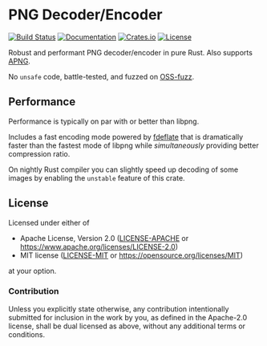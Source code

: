 # PNG Decoder/Encoder
[![Build Status](https://github.com/image-rs/image-png/workflows/Rust%20CI/badge.svg)](https://github.com/image-rs/image-png/actions)
[![Documentation](https://docs.rs/png/badge.svg)](https://docs.rs/png)
[![Crates.io](https://img.shields.io/crates/v/png.svg)](https://crates.io/crates/png)
[![License](https://img.shields.io/crates/l/png.svg)](https://github.com/image-rs/image-png)

Robust and performant PNG decoder/encoder in pure Rust. Also supports [APNG](https://en.wikipedia.org/wiki/APNG).

No `unsafe` code, battle-tested, and fuzzed on [OSS-fuzz](https://github.com/google/oss-fuzz).

## Performance

Performance is typically on par with or better than libpng.

Includes a fast encoding mode powered by [fdeflate](https://crates.io/crates/fdeflate) that is dramatically faster than the fastest mode of libpng while *simultaneously* providing better compression ratio.

On nightly Rust compiler you can slightly speed up decoding of some images by enabling the `unstable` feature of this crate.

## License

Licensed under either of

 * Apache License, Version 2.0 ([LICENSE-APACHE](LICENSE-APACHE) or https://www.apache.org/licenses/LICENSE-2.0)
 * MIT license ([LICENSE-MIT](LICENSE-MIT) or https://opensource.org/licenses/MIT)

at your option.

### Contribution

Unless you explicitly state otherwise, any contribution intentionally submitted
for inclusion in the work by you, as defined in the Apache-2.0 license, shall be dual licensed as above, without any
additional terms or conditions.
